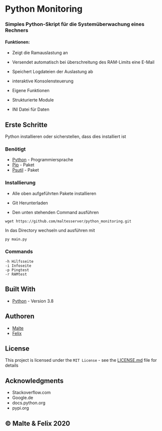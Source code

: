 # Python Monitoring

### Simples Python-Skript für die Systemüberwachung eines Rechners

#### Funktionen: 

* Zeigt die Ramauslastung an

* Versendet automatisch bei überschreitung des RAM-Limits eine E-Mail

* Speichert Logdateien der Auslastung ab

* interaktive Konsolensteuerung

* Eigene Funktionen

* Strukturierte Module

* INI Datei für Daten

 
## Erste Schritte

Python installieren oder sicherstellen, dass dies installiert ist

### Benötigt

* [Python](https://www.python.org/ ) - Programmiersprache
* [Pip](https://pypi.org/project/pip/ ) - Paket
* [Psutil](https://pypi.org/project/psutil/ ) - Paket

### Installierung

* Alle oben aufgeführten Pakete installieren 

* Git Herunterladen

* Den unten stehenden Command ausführen

```
wget https://github.com/maltesserver/python_monitoring.git
```

In das Directory wechseln und ausführen mit 

```
py main.py
```

### Commands

```
-h Hilfsseite
-i Infoseite
-p Pingtest
-r RAMtest
```

## Built With

* [Python](https://www.python.org/) - Version 3.8

## Authoren

* [Malte](https://gitlab.com/Maltesserver)
* [Felix](https://gitlab.com/Realtox)


## License

This project is licensed under the `MIT License` - see the [LICENSE.md](LICENSE.md) file for details

## Acknowledgments

* Stackoverflow.com
* Google.de
* docs.python.org
* pypi.org 





## © Malte & Felix 2020

